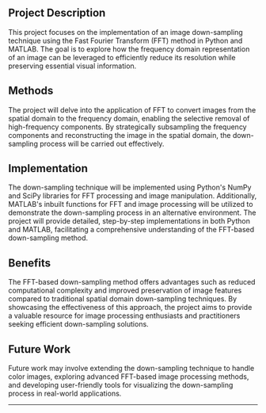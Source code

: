 
## Project Description
This project focuses on the implementation of an image down-sampling technique using the Fast Fourier Transform (FFT) method in Python and MATLAB. The goal is to explore how the frequency domain representation of an image can be leveraged to efficiently reduce its resolution while preserving essential visual information.

## Methods
The project will delve into the application of FFT to convert images from the spatial domain to the frequency domain, enabling the selective removal of high-frequency components. By strategically subsampling the frequency components and reconstructing the image in the spatial domain, the down-sampling process will be carried out effectively.

## Implementation
The down-sampling technique will be implemented using Python's NumPy and SciPy libraries for FFT processing and image manipulation. Additionally, MATLAB's inbuilt functions for FFT and image processing will be utilized to demonstrate the down-sampling process in an alternative environment. The project will provide detailed, step-by-step implementations in both Python and MATLAB, facilitating a comprehensive understanding of the FFT-based down-sampling method.

## Benefits
The FFT-based down-sampling method offers advantages such as reduced computational complexity and improved preservation of image features compared to traditional spatial domain down-sampling techniques. By showcasing the effectiveness of this approach, the project aims to provide a valuable resource for image processing enthusiasts and practitioners seeking efficient down-sampling solutions.

## Future Work
Future work may involve extending the down-sampling technique to handle color images, exploring advanced FFT-based image processing methods, and developing user-friendly tools for visualizing the down-sampling process in real-world applications.

---

